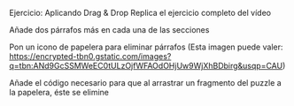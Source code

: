 Ejercicio: Aplicando Drag & Drop
Replica el ejercicio completo del vídeo

Añade dos párrafos más en cada una de las secciones

Pon un icono de papelera para eliminar párrafos (Esta imagen puede valer: https://encrypted-tbn0.gstatic.com/images?q=tbn:ANd9GcSSMWeEC0tULzOjfWFAOdOHjUw9WjXhBDbirg&usqp=CAU)

Añade el código necesario para que al arrastrar un fragmento del puzzle a la papelera, éste se elimine
